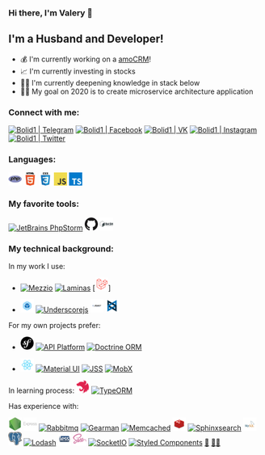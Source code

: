 ### Hi there, I'm Valery 👋

## I'm a Husband and Developer!

- 💰 I'm currently working on a [amoCRM][amoCRM-site]!
- 📈 I'm currently investing in stocks
- 👨‍🎓 I'm currently deepening knowledge in stack below
- 🏃‍♂️ My goal on 2020 is to create microservice architecture application

### Connect with me:

[<img alt="Bolid1 | Telegram" width="22px" src="https://cdn.jsdelivr.net/npm/simple-icons@v3/icons/telegram.svg" />][social-telegram]
[<img alt="Bolid1 | Facebook" width="22px" src="https://cdn.jsdelivr.net/npm/simple-icons@v3/icons/facebook.svg" />][social-facebook]
[<img alt="Bolid1 | VK" width="22px" src="https://cdn.jsdelivr.net/npm/simple-icons@v3/icons/vk.svg" />][social-vk]
[<img alt="Bolid1 | Instagram" width="22px" src="https://cdn.jsdelivr.net/npm/simple-icons@v3/icons/instagram.svg" />][social-instagram]
[<img alt="Bolid1 | Twitter" width="22px" src="https://cdn.jsdelivr.net/npm/simple-icons@v3/icons/twitter.svg" />][social-twitter]

### Languages:

[<img alt="PHP" width="26px" src="https://raw.githubusercontent.com/github/explore/ccc16358ac4530c6a69b1b80c7223cd2744dea83/topics/php/php.png" />][lang-php]
[<img alt="HTML5" width="26px" src="https://raw.githubusercontent.com/github/explore/80688e429a7d4ef2fca1e82350fe8e3517d3494d/topics/html/html.png" />][lang-html]
[<img alt="CSS3" width="26px" src="https://raw.githubusercontent.com/github/explore/80688e429a7d4ef2fca1e82350fe8e3517d3494d/topics/css/css.png" />][lang-css]
[<img alt="JavaScript" width="26px" src="https://raw.githubusercontent.com/github/explore/80688e429a7d4ef2fca1e82350fe8e3517d3494d/topics/javascript/javascript.png" />][lang-javascript]
[<img alt="TypeScript" width="26px" src="https://raw.githubusercontent.com/github/explore/80688e429a7d4ef2fca1e82350fe8e3517d3494d/topics/typescript/typescript.png" />][lang-typescript]

### My favorite tools:

[<img alt="JetBrains PhpStorm" width="26px" src="https://banner2.cleanpng.com/20180619/oju/kisspng-phpstorm-jetbrains-webstorm-php-5b28f2c008a9c0.9825465415294102400355.jpg"/>][tool-phpstorm]
[<img alt="GitHub" width="26px" src="https://raw.githubusercontent.com/github/explore/78df643247d429f6cc873026c0622819ad797942/topics/github/github.png" />][tool-github]
[<img alt="Bash" width="26px" src="https://raw.githubusercontent.com/github/explore/80688e429a7d4ef2fca1e82350fe8e3517d3494d/topics/bash/bash.png" />][tool-bash]

### My technical background:

In my work I use:

- [<img alt="Mezzio" width="26px" src="https://avatars2.githubusercontent.com/u/58085692?s=200&v=4" />][framework-mezzio]
  [<img alt="Laminas" width="26px" src="https://avatars2.githubusercontent.com/u/47865178?s=200&v=4" />][framework-laminas]
  \[[<img alt="Eloquent ORM" width="26px" src="https://raw.githubusercontent.com/github/explore/56a826d05cf762b2b50ecbe7d492a839b04f3fbf/topics/laravel/laravel.png" />][library-eloquentorm]\]

- [<img alt="Webpack" width="26px" src="https://raw.githubusercontent.com/github/explore/80688e429a7d4ef2fca1e82350fe8e3517d3494d/topics/webpack/webpack.png" />][library-webpack]
  [<img alt="Underscorejs" width="26px" src="https://raw.githubusercontent.com/jashkenas/underscore/master/docs/images/underscore.png" />][library-underscore]
  [<img alt="Jquery" width="26px" src="https://raw.githubusercontent.com/github/explore/80688e429a7d4ef2fca1e82350fe8e3517d3494d/topics/jquery/jquery.png" />][library-jquery]
  [<img alt="Backbonejs" width="26px" src="https://raw.githubusercontent.com/github/explore/80688e429a7d4ef2fca1e82350fe8e3517d3494d/topics/backbonejs/backbonejs.png" />][library-backbonejs]

For my own projects prefer:

- [<img alt="Symfony" width="26px" src="https://raw.githubusercontent.com/github/explore/80688e429a7d4ef2fca1e82350fe8e3517d3494d/topics/symfony/symfony.png" />][framework-symfony]
  [<img alt="API Platform" width="26px" src="https://raw.githubusercontent.com/api-platform/website/master/static/favicon-32x32.png" />][framework-api-platform]
  [<img alt="Doctrine ORM" width="26px" src="https://avatars0.githubusercontent.com/u/209254?s=200&v=4" />][library-doctrine-orm]

- [<img alt="Reactjs" width="26px" src="https://raw.githubusercontent.com/github/explore/80688e429a7d4ef2fca1e82350fe8e3517d3494d/topics/react/react.png" />][library-reactjs]
  [<img alt="Material UI" width="26px" src="https://avatars2.githubusercontent.com/u/33663932?s=200&v=4" />][material-ui]
  [<img alt="JSS" width="26px" src="https://avatars3.githubusercontent.com/u/9503099?s=200&v=4" />][jss]
  [<img alt="MobX" width="26px" src="https://avatars1.githubusercontent.com/u/17475736?s=200&v=4" />][mobx-js]

In learning process:
[<img alt="NestJS" width="26px" src="https://raw.githubusercontent.com/github/explore/37c71fdca4e12086faf8c7009793d2eb588c914e/topics/nestjs/nestjs.png" />][framework-nestjs]
[<img alt="TypeORM" width="26px" src="https://avatars0.githubusercontent.com/u/20165699?s=200&v=4"/>][library-type-orm]

Has experience with:

[<img alt="NodeJS" width="26px" src="https://raw.githubusercontent.com/github/explore/80688e429a7d4ef2fca1e82350fe8e3517d3494d/topics/nodejs/nodejs.png" />][framework-nodejs]
[<img alt="ExpressJS" width="26px" src="https://raw.githubusercontent.com/github/explore/80688e429a7d4ef2fca1e82350fe8e3517d3494d/topics/express/express.png" />][framework-express]
[<img alt="Rabbitmq" width="26px" src="https://avatars0.githubusercontent.com/u/96669?s=200&v=4" />][library-rabbitmq]
[<img alt="Gearman" width="26px" src="https://raw.githubusercontent.com/gearman/gearman.org/master/img/favicon.png" />][library-gearman]
[<img alt="Memcached" width="26px" src="https://avatars2.githubusercontent.com/u/41836?s=200&v=4" />][library-memcached]
[<img alt="Redis" width="26px" src="https://raw.githubusercontent.com/github/explore/80688e429a7d4ef2fca1e82350fe8e3517d3494d/topics/redis/redis.png" />][library-redis]
[<img alt="Sphinxsearch" width="26px" src="https://avatars2.githubusercontent.com/u/2364388?s=200&v=4" />][library-sphinxsearch]
[<img alt="Mysql" width="26px" src="https://raw.githubusercontent.com/github/explore/80688e429a7d4ef2fca1e82350fe8e3517d3494d/topics/mysql/mysql.png" />][library-mysql]
[<img alt="Postgresql" width="26px" src="https://raw.githubusercontent.com/github/explore/80688e429a7d4ef2fca1e82350fe8e3517d3494d/topics/postgresql/postgresql.png" />][library-postgresql]
[<img alt="Lodash" width="26px" src="https://avatars2.githubusercontent.com/u/2565403?s=200&v=4" />][library-lodash]
[<img alt="Less" width="26px" src="https://raw.githubusercontent.com/github/explore/80688e429a7d4ef2fca1e82350fe8e3517d3494d/topics/less/less.png" />][library-less]
[<img alt="Sass" width="26px" src="https://raw.githubusercontent.com/github/explore/80688e429a7d4ef2fca1e82350fe8e3517d3494d/topics/sass/sass.png" />][library-sass]
[<img alt="SocketIO" width="26px" src="https://avatars1.githubusercontent.com/u/10566080?s=200&v=4" />][socket.io]
[<img alt="Styled Components" width="26px" src="https://avatars2.githubusercontent.com/u/20658825?s=200&v=4" />][styled-components]
[<span alt="Beanstalkd">🥜</span>][library-beanstalkd]
[<span alt="Supervisord">🦸‍♂️</span>][library-supervisord]



[amoCRM-site]: https://amoCRM.com
[social-twitter]: https://twitter.com/BolidTheFirst
[social-instagram]: https://www.instagram.com/b0lid1
[social-telegram]: http://t.me/Bolid1
[social-vk]: https://vk.com/bolid1
[social-facebook]: https://www.facebook.com/Bolid1akaGaD
[lang-php]: https://php.net
[lang-javascript]: https://developer.mozilla.org/en-US/docs/Web/JavaScript
[lang-typescript]: https://www.typescriptlang.org/
[lang-html]: https://developer.mozilla.org/en-US/docs/Web/HTML
[lang-css]: https://developer.mozilla.org/en-US/docs/Web/CSS
[framework-mezzio]: https://docs.mezzio.dev
[framework-laminas]: https://docs.laminas.dev/
[framework-symfony]: https://symfony.com/
[framework-api-platform]: https://api-platform.com
[framework-nodejs]: https://nodejs.org/
[framework-express]: https://expressjs.com
[framework-nestjs]: https://docs.nestjs.com/
[tool-phpstorm]: https://www.jetbrains.com/phpstorm
[tool-bash]: http://www.gnu.org/software/bash
[tool-github]: https://github.com
[library-eloquentorm]: https://laravel.com/docs/eloquent
[library-doctrine-orm]: https://www.doctrine-project.org
[library-gearman]: http://gearman.org
[library-rabbitmq]: https://www.rabbitmq.com
[library-beanstalkd]: https://beanstalkd.github.io
[library-sphinxsearch]: http://sphinxsearch.com
[library-memcached]: https://memcached.org
[library-redis]: https://redis.io
[library-mysql]: https://www.mysql.com
[library-postgresql]: https://www.postgresql.org
[library-reactjs]: http://reactjs.org
[library-webpack]: https://webpack.js.org
[library-backbonejs]: https://backbonejs.org
[library-jquery]: https://jquery.com
[library-underscore]: https://underscorejs.org
[library-lodash]: https://lodash.com
[library-less]: http://lesscss.org
[library-sass]: https://sass-scss.ru
[library-supervisord]: http://supervisord.org
[styled-components]: https://styled-components.com
[library-type-orm]: https://github.com/typeorm/typeorm
[material-ui]: https://material-ui.com
[jss]: https://cssinjs.org/
[mobx-js]: https://mobx.js.org
[socket.io]: https://socket.io
